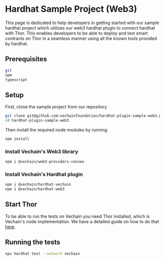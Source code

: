 # Hardhat Sample Project (Web3)

This page is dedicated to help developers in getting started with our sample hardhat project which utilizes our web3 hardhat plugin to connect hardhat with Thor. This enables developers to be able to deploy and test smart contracts on Thor in a seamless manner using all the known tools provided by hardhat.

## Prerequisites

```bash
git
npm
typescript
```

## Setup

First, clone the sample project from our repository

```bash
git clone git@github.com:vechainfoundation/hardhat-plugin-sample-web3.git
cd hardhat-plugin-sample-web3
```

Then install the required node modules by running

```bash
npm install
```

### Install Vechain's Web3 library

```bash
npm i @vechain/web3-providers-connex
```

### Install Vechain's Hardhat plugin

```bash
npm i @vechain/hardhat-vechain
npm i @vechain/hardhat-web3
```

## Start Thor

To be able to run the tests on Vechain you need Thor installed, which is Vechain's node implementation. We have a detailed guide on how to do that [here](https://github.com/vechainfoundation/vechain-docs/blob/carpini/add-getting-starte/developer-resources/frameworks-and-ides/hardhat-and-vechain/broken-reference/README.md).

## Running the tests

```bash
npx hardhat test --network vechain
```
